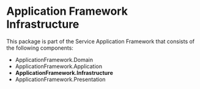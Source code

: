 # Application Framework Infrastructure

This package is part of the Service Application Framework that consists of the following components:

* ApplicationFramework.Domain
* ApplicationFramework.Application
* **ApplicationFramework.Infrastructure**
* ApplicationFramework.Presentation